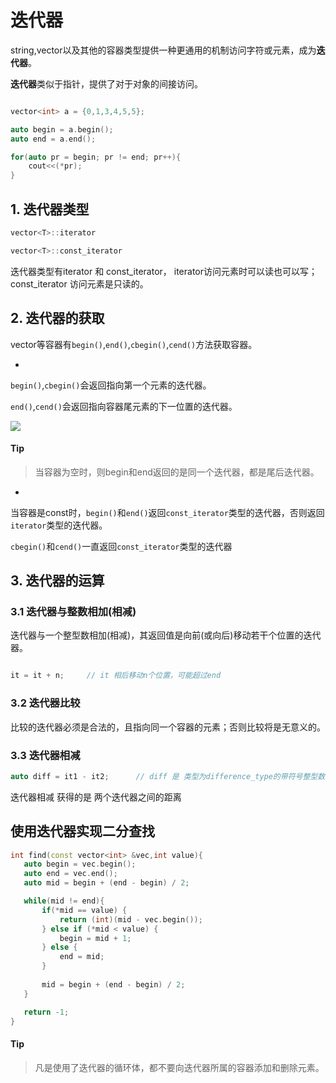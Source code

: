 # 迭代器

string,vector以及其他的容器类型提供一种更通用的机制访问字符或元素，成为**迭代器**。

**迭代器**类似于指针，提供了对于对象的间接访问。

```c++

vector<int> a = {0,1,3,4,5,5};

auto begin = a.begin();
auto end = a.end();

for(auto pr = begin; pr != end; pr++){
    cout<<(*pr);
}

```

## 1. 迭代器类型

```c++
vector<T>::iterator 

vector<T>::const_iterator 
```

迭代器类型有iterator 和 const_iterator， iterator访问元素时可以读也可以写；const_iterator 访问元素是只读的。

## 2. 迭代器的获取

vector等容器有`begin()`,`end()`,`cbegin()`,`cend()`方法获取容器。

- 
`begin()`,`cbegin()`会返回指向第一个元素的迭代器。

`end()`,`cend()`会返回指向容器尾元素的下一位置的迭代器。

![](https://gitee.com/existorlive/exist-or-live-pic/raw/master/%E6%88%AA%E5%B1%8F2020-09-20%20%E4%B8%8B%E5%8D%888.02.53.png)

#### Tip

> 当容器为空时，则begin和end返回的是同一个迭代器，都是尾后迭代器。

- 

当容器是const时，`begin()`和`end()`返回`const_iterator`类型的迭代器，否则返回`iterator`类型的迭代器。

`cbegin()`和`cend()`一直返回`const_iterator`类型的迭代器


## 3. 迭代器的运算

### 3.1 迭代器与整数相加(相减)

迭代器与一个整型数相加(相减)，其返回值是向前(或向后)移动若干个位置的迭代器。

```c++

it = it + n;     // it 相后移动n个位置，可能超过end

```

### 3.2 迭代器比较

比较的迭代器必须是合法的，且指向同一个容器的元素；否则比较将是无意义的。

### 3.3 迭代器相减

```c++
auto diff = it1 - it2;      // diff 是 类型为difference_type的带符号整型数
```
迭代器相减 获得的是 两个迭代器之间的距离


## 使用迭代器实现二分查找

```c++
int find(const vector<int> &vec,int value){
   auto begin = vec.begin();
   auto end = vec.end();
   auto mid = begin + (end - begin) / 2;

   while(mid != end){
       if(*mid == value) {
           return (int)(mid - vec.begin());
       } else if (*mid < value) {
           begin = mid + 1;
       } else {
           end = mid;
       }
       
       mid = begin + (end - begin) / 2;
   }

   return -1;
}

```

#### Tip

> 凡是使用了迭代器的循环体，都不要向迭代器所属的容器添加和删除元素。












